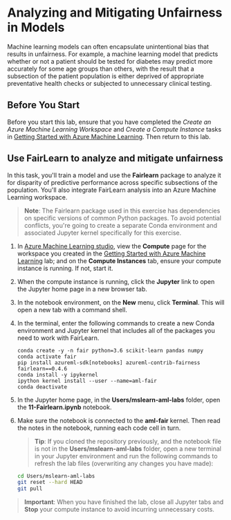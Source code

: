 # Analyzing and Mitigating Unfairness in Models

Machine learning models can often encapsulate unintentional bias that results in unfairness. For example, a machine learning model that predicts whether or not a patient should be tested for diabetes may predict more accurately for some age groups than others, with the result that a subsection of the patient population is either deprived of appropriate preventative health checks or subjected to unnecessary clinical testing.

## Before You Start

Before you start this lab, ensure that you have completed the *Create an Azure Machine Learning Workspace* and *Create a Compute Instance* tasks in [Getting Started with Azure Machine Learning](Lab01.md). Then return to this lab.

## Use FairLearn to analyze and mitigate unfairness

In this task, you'll train a model and use the **Fairlearn** package to analyze it for disparity of predictive performance across specific subsections of the population. You'll also integrate FairLearn analysis into an Azure Machine Learning workspace.

> **Note**: The Fairlearn package used in this exercise has dependencies on specific versions of common Python packages. To avoid potential conflicts, you're going to create a separate Conda environment and associated Jupyter kernel specifically for this exercise.

1. In [Azure Machine Learning studio](https://ml.azure.com), view the **Compute** page for the workspace you created in the [Getting Started with Azure Machine Learning](Lab01.md) lab; and on the **Compute Instances** tab, ensure your compute instance is running. If not, start it.
2. When the compute instance is running, click the **Jupyter** link to open the Jupyter home page in a new browser tab.
3. In the notebook environment, on the **New** menu, click **Terminal**. This will open a new tab with a command shell.
4. In the terminal, enter the following commands to create a new Conda environment and Jupyter kernel that includes all of the packages you need to work with FairLearn.

    ```
    conda create -y -n fair python=3.6 scikit-learn pandas numpy
    conda activate fair
    pip install azureml-sdk[notebooks] azureml-contrib-fairness fairlearn==0.4.6
    conda install -y ipykernel
    ipython kernel install --user --name=aml-fair
    conda deactivate
    ```

5. In the Jupyter home page, in the **Users/mslearn-aml-labs** folder, open the **11-Fairlearn.ipynb** notebook.
6. Make sure the notebook is connected to the **aml-fair** kernel. Then read the notes in the notebook, running each code cell in turn.

    > **Tip**: If you cloned the repository previously, and the notebook file is not in the **Users/mslearn-aml-labs** folder, open a new terminal in your Jupyter environment and run the following commands to refresh the lab files (overwriting any changes you have made):

    ```bash
    cd Users/mslearn-aml-labs
    git reset --hard HEAD
    git pull
    ```

> **Important**: When you have finished the lab, close all Jupyter tabs and **Stop** your compute instance to avoid incurring unnecessary costs.
